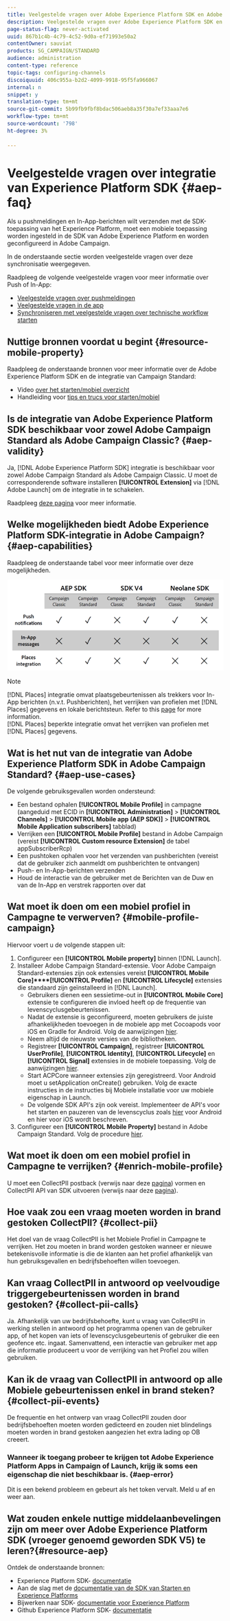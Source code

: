 ```yaml
---
title: Veelgestelde vragen over Adobe Experience Platform SDK en Adobe Campaign-integratie
description: Veelgestelde vragen over Adobe Experience Platform SDK en Adobe Campaign-integratie
page-status-flag: never-activated
uuid: 867b1c4b-4c79-4c52-9d0a-ef71993e50a2
contentOwner: sauviat
products: SG_CAMPAIGN/STANDARD
audience: administration
content-type: reference
topic-tags: configuring-channels
discoiquuid: 406c955a-b2d2-4099-9918-95f5fa966067
internal: n
snippet: y
translation-type: tm+mt
source-git-commit: 5b99fb9fbf8bdac506aeb8a35f30a7ef33aaa7e6
workflow-type: tm+mt
source-wordcount: '798'
ht-degree: 3%

---
```



# Veelgestelde vragen over integratie van Experience Platform SDK {#aep-faq}

Als u pushmeldingen en In-App-berichten wilt verzenden met de SDK-toepassing van het Experience Platform, moet een mobiele toepassing worden ingesteld in de SDK van Adobe Experience Platform en worden geconfigureerd in Adobe Campaign.

In de onderstaande sectie worden veelgestelde vragen over deze synchronisatie weergegeven.

Raadpleeg de volgende veelgestelde vragen voor meer informatie over Push of In-App:

* [Veelgestelde vragen over pushmeldingen](../../channels/using/about-push-notifications.md#push-faq)
* [Veelgestelde vragen in de app](../../channels/using/about-in-app-messaging.md#in-app-faq)
* [Synchroniseren met veelgestelde vragen over technische workflow starten](../../administration/using/syncwithlaunch-faq.md)

## Nuttige bronnen voordat u begint {#resource-mobile-property}

Raadpleeg de onderstaande bronnen voor meer informatie over de Adobe Experience Platform SDK en de integratie van Campaign Standard:

* Video [over het starten/mobiel overzicht](https://www.adobe.com/experience-platform/launch.html#acpl-mobile-video)
* Handleiding voor [tips en trucs voor starten/mobiel](https://www.adobe.com/content/dam/www/us/en/experience-platform/launch-tag-manager/pdfs/adobe-cloud-platform-launch-tips-and-tricks-sheet.pdf)

## Is de integratie van Adobe Experience Platform SDK beschikbaar voor zowel Adobe Campaign Standard als Adobe Campaign Classic? {#aep-validity}

Ja, [!DNL Adobe Experience Platform SDK] integratie is beschikbaar voor zowel Adobe Campaign Standard als Adobe Campaign Classic. U moet de corresponderende software installeren **[!UICONTROL Extension]** via [!DNL Adobe Launch] om de integratie in te schakelen.

Raadpleeg [deze pagina](https://aep-sdks.gitbook.io/docs/using-mobile-extensions/adobe-campaign-standard) voor meer informatie.

## Welke mogelijkheden biedt Adobe Experience Platform SDK-integratie in Adobe Campaign? {#aep-capabilities}

Raadpleeg de onderstaande tabel voor meer informatie over deze mogelijkheden.

![](assets/faq.png)

>[!NOTE]
>
>[!DNL Places] integratie omvat plaatsgebeurtenissen als trekkers voor In-App berichten (n.v.t. Pushberichten), het verrijken van profielen met [!DNL Places] gegevens en lokale berichtsteun. Refer to this [page](../../channels/using/preparing-and-sending-an-in-app-message.md) for more information. <br>[!DNL Places] beperkte integratie omvat het verrijken van profielen met [!DNL Places] gegevens.

## Wat is het nut van de integratie van Adobe Experience Platform SDK in Adobe Campaign Standard? {#aep-use-cases}

De volgende gebruiksgevallen worden ondersteund:

* Een bestand ophalen **[!UICONTROL Mobile Profile]** in campagne (aangeduid met ECID in **[!UICONTROL Administration]** > **[!UICONTROL Channels]** > **[!UICONTROL Mobile app (AEP SDK)]** > **[!UICONTROL Mobile Application subscribers]** tabblad)
* Verrijken een **[!UICONTROL Mobile Profile]** bestand in Adobe Campaign (vereist **[!UICONTROL Custom resource Extension]** de tabel appSubscriberRcp)
* Een pushtoken ophalen voor het verzenden van pushberichten (vereist dat de gebruiker zich aanmeldt om pushberichten te ontvangen)
* Push- en In-App-berichten verzenden
* Houd de interactie van de gebruiker met de Berichten van de Duw en van de In-App en verstrek rapporten over dat

## Wat moet ik doen om een mobiel profiel in Campagne te verwerven? {#mobile-profile-campaign}

Hiervoor voert u de volgende stappen uit:

1. Configureer een **[!UICONTROL Mobile property]** binnen [!DNL Launch].
1. Installeer Adobe Campaign Standard-extensie. Voor Adobe Campaign Standard-extensies zijn ook extensies vereist **[!UICONTROL Mobile Core]****[!UICONTROL Profile]** en **[!UICONTROL Lifecycle]** extensies die standaard zijn geïnstalleerd in [!DNL Launch].
   * Gebruikers dienen een sessietime-out in **[!UICONTROL Mobile Core]** extensie te configureren die invloed heeft op de frequentie van levenscyclusgebeurtenissen.
   * Nadat de extensie is geconfigureerd, moeten gebruikers de juiste afhankelijkheden toevoegen in de mobiele app met Cocoapods voor iOS en Gradle for Android. Volg de aanwijzingen [hier](https://aep-sdks.gitbook.io/docs/using-mobile-extensions/adobe-campaign-standard).
   * Neem altijd de nieuwste versies van de bibliotheken.
   * Registreer **[!UICONTROL Campaign]**, registreer **[!UICONTROL UserProfile]**, **[!UICONTROL Identity]**, **[!UICONTROL Lifecycle]** en **[!UICONTROL Signal]** extensies in de mobiele toepassing. Volg de aanwijzingen [hier](https://aep-sdks.gitbook.io/docs/using-mobile-extensions/adobe-campaign-standard#register-the-campaign-standard-extension-with-mobile-core).
   * Start ACPCore wanneer extensies zijn geregistreerd. Voor Android moet u setApplication onCreate() gebruiken. Volg de exacte instructies in de instructies bij Mobiele installatie voor uw mobiele eigenschap in Launch.
   * De volgende SDK API&#39;s zijn ook vereist. Implementeer de API&#39;s voor het starten en pauzeren van de levenscyclus zoals [hier](https://aep-sdks.gitbook.io/docs/using-mobile-extensions/mobile-core/lifecycle/lifecycle-extension-in-android) voor Android en hier voor iOS wordt beschreven.
1. Configureer een **[!UICONTROL Mobile Property]** bestand in Adobe Campaign Standard. Volg de procedure [hier](../../administration/using/configuring-a-mobile-application.md#channel-specific-config).

## Wat moet ik doen om een mobiel profiel in Campagne te verrijken? {#enrich-mobile-profile}

U moet een CollectPII postback (verwijs naar deze [pagina](https://helpx.adobe.com/campaign/kb/config-app-in-launch.html#PIIpostback)) vormen en CollectPII API van SDK uitvoeren (verwijs naar deze [pagina](https://aep-sdks.gitbook.io/docs/using-mobile-extensions/mobile-core/mobile-core-api-reference#collect-pii)).

## Hoe vaak zou een vraag moeten worden in brand gestoken CollectPII? {#collect-pii}

Het doel van de vraag CollectPII is het Mobiele Profiel in Campagne te verrijken. Het zou moeten in brand worden gestoken wanneer er nieuwe betekenisvolle informatie is die de klanten aan het profiel afhankelijk van hun gebruiksgevallen en bedrijfsbehoeften willen toevoegen.

## Kan vraag CollectPII in antwoord op veelvoudige triggergebeurtenissen worden in brand gestoken? {#collect-pii-calls}

Ja. Afhankelijk van uw bedrijfsbehoefte, kunt u vraag van CollectPII in werking stellen in antwoord op het programma openen van de gebruiker app, of het kopen van iets of levenscyclusgebeurtenis of gebruiker die een geofence etc. ingaat. Samenvattend, een interactie van gebruiker met app die informatie produceert u voor de verrijking van het Profiel zou willen gebruiken.

## Kan ik de vraag van CollectPII in antwoord op alle Mobiele gebeurtenissen enkel in brand steken? {#collect-pii-events}

De frequentie en het ontwerp van vraag CollectPII zouden door bedrijfsbehoeften moeten worden gedicteerd en zouden niet blindelings moeten worden in brand gestoken aangezien het extra lading op OB creeert.

### Wanneer ik toegang probeer te krijgen tot Adobe Experience Platform Apps in Campaign of Launch, krijg ik soms een eigenschap die niet beschikbaar is. {#aep-error}

Dit is een bekend probleem en gebeurt als het token vervalt. Meld u af en weer aan.

## Wat zouden enkele nuttige middelaanbevelingen zijn om meer over Adobe Experience Platform SDK (vroeger genoemd geworden SDK V5) te leren?{#resource-aep}

Ontdek de onderstaande bronnen:

* Experience Platform SDK- [documentatie](https://aep-sdks.gitbook.io/docs/)
* Aan de slag met de [documentatie van de SDK van Starten en Experience Platforms](https://aep-sdks.gitbook.io/docs/getting-started/create-a-mobile-property)
* Bijwerken naar SDK- [documentatie voor Experience Platform](https://aep-sdks.gitbook.io/docs/resources/upgrading-to-aep)
* Github Experience Platform SDK- [documentatie](https://github.com/Adobe-Marketing-Cloud/acp-sdks/)

